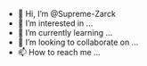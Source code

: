 - 👋 Hi, I’m @Supreme-Zarck
- 👀 I’m interested in ...
- 🌱 I’m currently learning ...
- 💞️ I’m looking to collaborate on ...
- 📫 How to reach me ...

<!---
Supreme-Zarck/Supreme-Zarck is a ✨ special ✨ repository because its `README.md` (this file) appears on your GitHub profile.
You can click the Preview link to take a look at your changes.
--->
